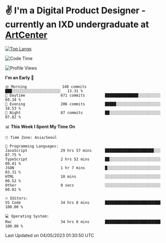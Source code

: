 # ✌️ I'm a Digital Product Designer - currently an IXD undergraduate at [ArtCenter](https://www.artcenter.edu/)

[![Top Langs](https://github-readme-stats.vercel.app/api/top-langs/?username=anuraghazra&layout=compact)](https://github.com/ggkim0614/github-readme-stats)

<!--START_SECTION:waka-->
![Code Time](http://img.shields.io/badge/Code%20Time-247%20hrs%2017%20mins-blue)

![Profile Views](http://img.shields.io/badge/Profile%20Views-146-blue)

**I'm an Early 🐤** 

```text
🌞 Morning                148 commits         ███░░░░░░░░░░░░░░░░░░░░░░   13.31 % 
🌆 Daytime                671 commits         ███████████████░░░░░░░░░░   60.34 % 
🌃 Evening                206 commits         █████░░░░░░░░░░░░░░░░░░░░   18.53 % 
🌙 Night                  87 commits          ██░░░░░░░░░░░░░░░░░░░░░░░   07.82 % 
```


📊 **This Week I Spent My Time On** 

```text
🕑︎ Time Zone: Asia/Seoul

💬 Programming Languages: 
JavaScript               29 hrs 57 mins      ██████████████████████░░░   87.75 % 
TypeScript               2 hrs 52 mins       ██░░░░░░░░░░░░░░░░░░░░░░░   08.41 % 
JSON                     1 hr 7 mins         █░░░░░░░░░░░░░░░░░░░░░░░░   03.31 % 
HTML                     10 mins             ░░░░░░░░░░░░░░░░░░░░░░░░░   00.52 % 
Other                    0 secs              ░░░░░░░░░░░░░░░░░░░░░░░░░   00.02 % 

🔥 Editors: 
VS Code                  34 hrs 8 mins       █████████████████████████   100.00 % 

💻 Operating System: 
Mac                      34 hrs 8 mins       █████████████████████████   100.00 % 
```


 Last Updated on 04/05/2023 01:30:50 UTC
<!--END_SECTION:waka-->

<!--
**ggkim0614/ggkim0614** is a ✨ _special_ ✨ repository because its `README.md` (this file) appears on your GitHub profile.

Here are some ideas to get you started:

- 🔭 I’m currently working on ...
- 🌱 I’m currently learning ...
- 👯 I’m looking to collaborate on ...
- 🤔 I’m looking for help with ...
- 💬 Ask me about ...
- 📫 How to reach me: ...
- 😄 Pronouns: ...
- ⚡ Fun fact: ...
-->
